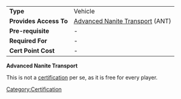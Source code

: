 |                        |                                                                         |
|------------------------|-------------------------------------------------------------------------|
| **Type**               | Vehicle                                                                 |
| **Provides Access To** | [Advanced Nanite Transport](Advanced_Nanite_Transport "wikilink") (ANT) |
| **Pre-requisite**      | \-                                                                      |
| **Required For**       | \-                                                                      |
| **Cert Point Cost**    | \-                                                                      |

**Advanced Nanite Transport**

This is not a [certification](certification "wikilink") per se, as it is
free for every player.

[Category:Certification](Category:Certification "wikilink")